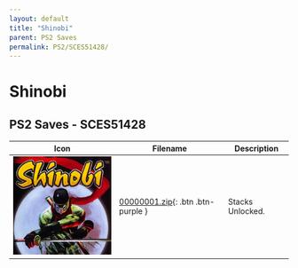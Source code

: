 ```yaml
---
layout: default
title: "Shinobi"
parent: PS2 Saves
permalink: PS2/SCES51428/
---
```

# Shinobi

## PS2 Saves - SCES51428

| Icon | Filename | Description |
|------|----------|-------------|
| ![Shinobi](icon0.png) | [00000001.zip](00000001.zip){: .btn .btn-purple } | Stacks Unlocked. |
